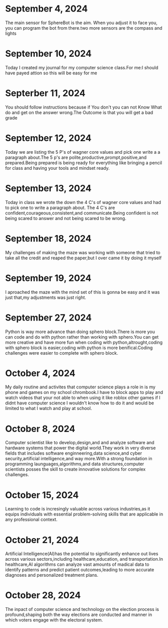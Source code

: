 # September 4, 2024
The main sensor for SphereBot is the aim. When you adjust it to face you, you can program the bot from there.two more sensors are the compass and lights
# September 10, 2024
Today I created my journal for my computer science class.For me:I should have payed attion so this will be easy for me
# Septerber 11, 2024
You should follow instructions because if You don't you can not Know What do and get on the answer wrong.The Outcome is that you will get a bad grade
# September 12, 2024
Today we are listing the 5 P's of wagner core values and pick one write a a paragraph about.The 5 p's are polite,productive,prompt,positive,and prepared.Being prepared is being ready for everything like bringing a pencil for class and having your tools and mindset ready.
# September 13, 2024
Today in class we wrote the down the 4 C's of wagner core values and had to pick one to write a paragraph about. The 4 C's are confident,courageous,consistent,and communicate.Being confident is not being scared to answer and not being scared to be wrong.
# September 18, 2024
My challenges of making the maze was working with someone that tried to take all the credit and reaped the paper,but I over came it by doing it myself
# September 19, 2024
I aproached the maze with the mind set of this is gonna be easy and it was just that,my adjustments was just right.
# September 27, 2024
Python is way more advance than doing sphero block.There is more you can code and do with python rather than working with sphero.You can get more creative and have more fun when coding with python,altrought,coding with sphero block is easier,coding with python is more benifical.Coding challenges were easier to complete with sphero block.
# October 4, 2024
My daily routine and activites that computer science plays a role in is my phone and games on my school chrombook.I have to  block apps to play and watch videos that your not able to when using it like roblox other games if I didnt have computer science I wouldn't know how to do it and would be limited to what I watch and play at school.
# October 8, 2024
Computer scientist like to develop,design,and and analyze software and hardware systems that power the digital world.They work in very diverse fields that includes software enginneering,data science,and cyber security,artificial intelligence,and way more.With a strong foundation in programming launguages,algorithms,and data structures,computer scientists posses the skill to create innovative solutions for complex challenges.
# October 15, 2024
Learning to code is incresingly valuable across various industries,as it equips individuals with essential problem-solving skills that are applicable in any professional context.
# October 21, 2024
Artificial Intelligence(AI)has the potential to significantly enhance out lives across various sectors,including healthcare,education, and transportation.In healthcare,AI algorithms can analyze vast amounts of madical data to identify patterns and predict patient outcomes,leading to more accurate diagnoses and personalized treatment plans.
# October 28, 2024
The inpact of computer science and technology on the election process is profound,shaping both the way elections are conducted and manner in which voters engage with the electoral system.
